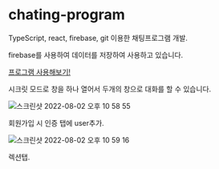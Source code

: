 # chating-program

TypeScript, react,  firebase, git 이용한 채팅프로그램 개발.

firebase를 사용하여 데이터를 저장하여 사용하고 있습니다.

[프로그램 사용해보기!](https://hyeongjunjeon.github.io/) 

시크릿 모드로 창을 하나 열어서 두개의 창으로 대화를 할 수 있습니다.

![스크린샷 2022-08-02 오후 10 58 55](https://user-images.githubusercontent.com/92135697/182393630-20516011-011e-4770-932a-a444dbf68e60.png)

회원가입 시 인증 탭에 user추가.

![스크린샷 2022-08-02 오후 10 59 16](https://user-images.githubusercontent.com/92135697/182393772-f21d9afc-abbd-4a8a-86b3-59b1e3802bf8.png)

렉션탭.
